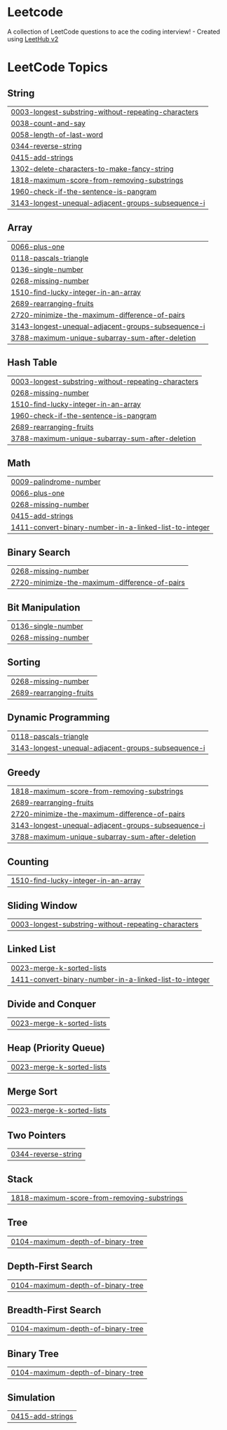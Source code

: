 # Leetcode
A collection of LeetCode questions to ace the coding interview! - Created using [LeetHub v2](https://github.com/arunbhardwaj/LeetHub-2.0)

<!---LeetCode Topics Start-->
# LeetCode Topics
## String
|  |
| ------- |
| [0003-longest-substring-without-repeating-characters](https://github.com/ATHUL0527/Leetcode/tree/master/0003-longest-substring-without-repeating-characters) |
| [0038-count-and-say](https://github.com/ATHUL0527/Leetcode/tree/master/0038-count-and-say) |
| [0058-length-of-last-word](https://github.com/ATHUL0527/Leetcode/tree/master/0058-length-of-last-word) |
| [0344-reverse-string](https://github.com/ATHUL0527/Leetcode/tree/master/0344-reverse-string) |
| [0415-add-strings](https://github.com/ATHUL0527/Leetcode/tree/master/0415-add-strings) |
| [1302-delete-characters-to-make-fancy-string](https://github.com/ATHUL0527/Leetcode/tree/master/1302-delete-characters-to-make-fancy-string) |
| [1818-maximum-score-from-removing-substrings](https://github.com/ATHUL0527/Leetcode/tree/master/1818-maximum-score-from-removing-substrings) |
| [1960-check-if-the-sentence-is-pangram](https://github.com/ATHUL0527/Leetcode/tree/master/1960-check-if-the-sentence-is-pangram) |
| [3143-longest-unequal-adjacent-groups-subsequence-i](https://github.com/ATHUL0527/Leetcode/tree/master/3143-longest-unequal-adjacent-groups-subsequence-i) |
## Array
|  |
| ------- |
| [0066-plus-one](https://github.com/ATHUL0527/Leetcode/tree/master/0066-plus-one) |
| [0118-pascals-triangle](https://github.com/ATHUL0527/Leetcode/tree/master/0118-pascals-triangle) |
| [0136-single-number](https://github.com/ATHUL0527/Leetcode/tree/master/0136-single-number) |
| [0268-missing-number](https://github.com/ATHUL0527/Leetcode/tree/master/0268-missing-number) |
| [1510-find-lucky-integer-in-an-array](https://github.com/ATHUL0527/Leetcode/tree/master/1510-find-lucky-integer-in-an-array) |
| [2689-rearranging-fruits](https://github.com/ATHUL0527/Leetcode/tree/master/2689-rearranging-fruits) |
| [2720-minimize-the-maximum-difference-of-pairs](https://github.com/ATHUL0527/Leetcode/tree/master/2720-minimize-the-maximum-difference-of-pairs) |
| [3143-longest-unequal-adjacent-groups-subsequence-i](https://github.com/ATHUL0527/Leetcode/tree/master/3143-longest-unequal-adjacent-groups-subsequence-i) |
| [3788-maximum-unique-subarray-sum-after-deletion](https://github.com/ATHUL0527/Leetcode/tree/master/3788-maximum-unique-subarray-sum-after-deletion) |
## Hash Table
|  |
| ------- |
| [0003-longest-substring-without-repeating-characters](https://github.com/ATHUL0527/Leetcode/tree/master/0003-longest-substring-without-repeating-characters) |
| [0268-missing-number](https://github.com/ATHUL0527/Leetcode/tree/master/0268-missing-number) |
| [1510-find-lucky-integer-in-an-array](https://github.com/ATHUL0527/Leetcode/tree/master/1510-find-lucky-integer-in-an-array) |
| [1960-check-if-the-sentence-is-pangram](https://github.com/ATHUL0527/Leetcode/tree/master/1960-check-if-the-sentence-is-pangram) |
| [2689-rearranging-fruits](https://github.com/ATHUL0527/Leetcode/tree/master/2689-rearranging-fruits) |
| [3788-maximum-unique-subarray-sum-after-deletion](https://github.com/ATHUL0527/Leetcode/tree/master/3788-maximum-unique-subarray-sum-after-deletion) |
## Math
|  |
| ------- |
| [0009-palindrome-number](https://github.com/ATHUL0527/Leetcode/tree/master/0009-palindrome-number) |
| [0066-plus-one](https://github.com/ATHUL0527/Leetcode/tree/master/0066-plus-one) |
| [0268-missing-number](https://github.com/ATHUL0527/Leetcode/tree/master/0268-missing-number) |
| [0415-add-strings](https://github.com/ATHUL0527/Leetcode/tree/master/0415-add-strings) |
| [1411-convert-binary-number-in-a-linked-list-to-integer](https://github.com/ATHUL0527/Leetcode/tree/master/1411-convert-binary-number-in-a-linked-list-to-integer) |
## Binary Search
|  |
| ------- |
| [0268-missing-number](https://github.com/ATHUL0527/Leetcode/tree/master/0268-missing-number) |
| [2720-minimize-the-maximum-difference-of-pairs](https://github.com/ATHUL0527/Leetcode/tree/master/2720-minimize-the-maximum-difference-of-pairs) |
## Bit Manipulation
|  |
| ------- |
| [0136-single-number](https://github.com/ATHUL0527/Leetcode/tree/master/0136-single-number) |
| [0268-missing-number](https://github.com/ATHUL0527/Leetcode/tree/master/0268-missing-number) |
## Sorting
|  |
| ------- |
| [0268-missing-number](https://github.com/ATHUL0527/Leetcode/tree/master/0268-missing-number) |
| [2689-rearranging-fruits](https://github.com/ATHUL0527/Leetcode/tree/master/2689-rearranging-fruits) |
## Dynamic Programming
|  |
| ------- |
| [0118-pascals-triangle](https://github.com/ATHUL0527/Leetcode/tree/master/0118-pascals-triangle) |
| [3143-longest-unequal-adjacent-groups-subsequence-i](https://github.com/ATHUL0527/Leetcode/tree/master/3143-longest-unequal-adjacent-groups-subsequence-i) |
## Greedy
|  |
| ------- |
| [1818-maximum-score-from-removing-substrings](https://github.com/ATHUL0527/Leetcode/tree/master/1818-maximum-score-from-removing-substrings) |
| [2689-rearranging-fruits](https://github.com/ATHUL0527/Leetcode/tree/master/2689-rearranging-fruits) |
| [2720-minimize-the-maximum-difference-of-pairs](https://github.com/ATHUL0527/Leetcode/tree/master/2720-minimize-the-maximum-difference-of-pairs) |
| [3143-longest-unequal-adjacent-groups-subsequence-i](https://github.com/ATHUL0527/Leetcode/tree/master/3143-longest-unequal-adjacent-groups-subsequence-i) |
| [3788-maximum-unique-subarray-sum-after-deletion](https://github.com/ATHUL0527/Leetcode/tree/master/3788-maximum-unique-subarray-sum-after-deletion) |
## Counting
|  |
| ------- |
| [1510-find-lucky-integer-in-an-array](https://github.com/ATHUL0527/Leetcode/tree/master/1510-find-lucky-integer-in-an-array) |
## Sliding Window
|  |
| ------- |
| [0003-longest-substring-without-repeating-characters](https://github.com/ATHUL0527/Leetcode/tree/master/0003-longest-substring-without-repeating-characters) |
## Linked List
|  |
| ------- |
| [0023-merge-k-sorted-lists](https://github.com/ATHUL0527/Leetcode/tree/master/0023-merge-k-sorted-lists) |
| [1411-convert-binary-number-in-a-linked-list-to-integer](https://github.com/ATHUL0527/Leetcode/tree/master/1411-convert-binary-number-in-a-linked-list-to-integer) |
## Divide and Conquer
|  |
| ------- |
| [0023-merge-k-sorted-lists](https://github.com/ATHUL0527/Leetcode/tree/master/0023-merge-k-sorted-lists) |
## Heap (Priority Queue)
|  |
| ------- |
| [0023-merge-k-sorted-lists](https://github.com/ATHUL0527/Leetcode/tree/master/0023-merge-k-sorted-lists) |
## Merge Sort
|  |
| ------- |
| [0023-merge-k-sorted-lists](https://github.com/ATHUL0527/Leetcode/tree/master/0023-merge-k-sorted-lists) |
## Two Pointers
|  |
| ------- |
| [0344-reverse-string](https://github.com/ATHUL0527/Leetcode/tree/master/0344-reverse-string) |
## Stack
|  |
| ------- |
| [1818-maximum-score-from-removing-substrings](https://github.com/ATHUL0527/Leetcode/tree/master/1818-maximum-score-from-removing-substrings) |
## Tree
|  |
| ------- |
| [0104-maximum-depth-of-binary-tree](https://github.com/ATHUL0527/Leetcode/tree/master/0104-maximum-depth-of-binary-tree) |
## Depth-First Search
|  |
| ------- |
| [0104-maximum-depth-of-binary-tree](https://github.com/ATHUL0527/Leetcode/tree/master/0104-maximum-depth-of-binary-tree) |
## Breadth-First Search
|  |
| ------- |
| [0104-maximum-depth-of-binary-tree](https://github.com/ATHUL0527/Leetcode/tree/master/0104-maximum-depth-of-binary-tree) |
## Binary Tree
|  |
| ------- |
| [0104-maximum-depth-of-binary-tree](https://github.com/ATHUL0527/Leetcode/tree/master/0104-maximum-depth-of-binary-tree) |
## Simulation
|  |
| ------- |
| [0415-add-strings](https://github.com/ATHUL0527/Leetcode/tree/master/0415-add-strings) |
<!---LeetCode Topics End-->